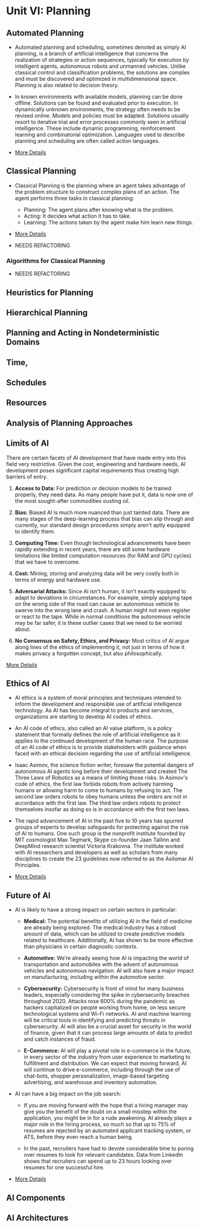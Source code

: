 # Unit VI: **Planning**

## Automated Planning

*   Automated planning and scheduling, sometimes denoted as simply AI planning, is a branch of artificial intelligence that concerns the realization of strategies or action sequences, typically for execution by intelligent agents, autonomous robots and unmanned vehicles. Unlike classical control and classification problems, the solutions are complex and must be discovered and optimized in multidimensional space. Planning is also related to decision theory.

*   In known environments with available models, planning can be done offline. Solutions can be found and evaluated prior to execution. In dynamically unknown environments, the strategy often needs to be revised online. Models and policies must be adapted. Solutions usually resort to iterative trial and error processes commonly seen in artificial intelligence. These include dynamic programming, reinforcement learning and combinatorial optimization. Languages used to describe planning and scheduling are often called action languages.

*   [More Details](https://en.wikipedia.org/wiki/Automated_planning_and_scheduling)

## Classical Planning

*   Classical Planning is the planning where an agent takes advantage of the problem structure to construct complex plans of an action. The agent performs three tasks in classical planning:
    *   Planning: The agent plans after knowing what is the problem.
    *   Acting: It decides what action it has to take.
    *   Learning: The actions taken by the agent make him learn new things.

*   [More Details](https://www.tutorialandexample.com/classical-planning)

*   NEEDS REFACTORING

<!-- TODO - Refactoring -->

### Algorithms for Classical Planning

*   NEEDS REFACTORING

<!-- TODO - Refactoring -->

## Heuristics for Planning

## Hierarchical Planning

## Planning and Acting in Nondeterministic Domains

## Time,

## Schedules

## Resources

## Analysis of Planning Approaches

<!-- TODO: Refactoring -->

## Limits of AI

There are certain facets of AI development that have made entry into this field
very restrictive. Given the cost, engineering and hardware needs, AI development
poses significant capital requirements thus creating high barriers of entry.

1.  **Access to Data:** For prediction or decision models to be trained properly,
    they need data. As many people have put it, data is now one of the most
    sought-after commodities ousting oil.

2.  **Bias:** Biased AI is much more nuanced than just tainted data. There are
    many stages of the deep-learning process that bias can slip through and
    currently, our standard design procedures simply aren't aptly equipped to
    identify them.

3.  **Computing Time:** Even though technological advancements have been rapidly
    extending in recent years, there are still some hardware limitations like
    limited computation resources (for RAM and GPU cycles) that we have to
    overcome.

4.  **Cost:** Mining, storing and analyzing data will be very costly both in
    terms of energy and hardware use.

5.  **Adversarial Attacks:** Since AI isn't human, it isn't exactly equipped to
    adapt to deviations in circumstances. For example, simply applying tape on
    the wrong side of the road can cause an autonomous vehicle to swerve into the
    wrong lane and crash. A human might not even register or react to the tape.
    While in normal conditions the autonomous vehicle may be far safer, it is
    these outlier cases that we need to be worried about.

6.  **No Consensus on Safety, Ethics, and Privacy:** Most critics of AI argue
    along lines of the ethics of implementing it, not just in terms of how it
    makes privacy a forgotten concept, but also philosophically.

[More Details](https://hackernoon.com/the-missing-pieces-6-limitations-of-ai-s85r3upr)

## Ethics of AI

*   AI ethics is a system of moral principles and techniques intended to inform
    the development and responsible use of artificial intelligence technology. As
    AI has become integral to products and services, organizations are starting to
    develop AI codes of ethics.

*   An AI code of ethics, also called an AI value platform, is a policy statement
    that formally defines the role of artificial intelligence as it applies to the
    continued development of the human race. The purpose of an AI code of ethics
    is to provide stakeholders with guidance when faced with an ethical decision
    regarding the use of artificial intelligence.

*   Isaac Asimov, the science fiction writer, foresaw the potential dangers of
    autonomous AI agents long before their development and created The Three Laws
    of Robotics as a means of limiting those risks. In Asimov's code of ethics,
    the first law forbids robots from actively harming humans or allowing harm to
    come to humans by refusing to act. The second law orders robots to obey humans
    unless the orders are not in accordance with the first law. The third law
    orders robots to protect themselves insofar as doing so is in accordance with
    the first two laws.

*   The rapid advancement of AI in the past five to 10 years has spurred groups of
    experts to develop safeguards for protecting against the risk of AI to humans.
    One such group is the nonprofit institute founded by MIT cosmologist Max
    Tegmark, Skype co-founder Jaan Tallinn and DeepMind research scientist
    Victoria Krakovna. The institute worked with AI researchers and developers as
    well as scholars from many disciplines to create the 23 guidelines now
    referred to as the Asilomar AI Principles.

*   [More Details](https://www.techtarget.com/whatis/definition/AI-code-of-ethics)

## Future of AI

*   AI is likely to have a strong impact on certain sectors in particular:

    *   **Medical:** The potential benefits of utilizing AI in the field of
        medicine are already being explored. The medical industry has a robust
        amount of data, which can be utilized to create predictive models related
        to healthcare. Additionally, AI has shown to be more effective than
        physicians in certain diagnostic contexts.

    *   **Automotive:** We’re already seeing how AI is impacting the world of
        transportation and automobiles with the advent of autonomous vehicles and
        autonomous navigation. AI will also have a major impact on manufacturing,
        including within the automotive sector.

    *   **Cybersecurity:** Cybersecurity is front of mind for many business
        leaders, especially considering the spike in cybersecurity breaches
        throughout 2020. Attacks rose 600% during the pandemic as hackers
        capitalized on people working from home, on less secure technological
        systems and Wi-Fi networks. AI and machine learning will be critical tools
        in identifying and predicting threats in cybersecurity. AI will also be a
        crucial asset for security in the world of finance, given that it can
        process large amounts of data to predict and catch instances of fraud.

    *   **E-Commerce:** AI will play a pivotal role in e-commerce in the future,
        in every sector of the industry from user experience to marketing to
        fulfillment and distribution. We can expect that moving forward, AI will
        continue to drive e-commerce, including through the use of chat-bots,
        shopper personalization, image-based targeting advertising, and warehouse
        and inventory automation.

*   AI can have a big impact on the job search:

    *   If you are moving forward with the hope that a hiring manager may give you
        the benefit of the doubt on a small misstep within the application, you
        might be in for a rude awakening. AI already plays a major role in the
        hiring process, so much so that up to 75% of resumes are rejected by an
        automated applicant tracking system, or ATS, before they even reach a
        human being.

    *   In the past, recruiters have had to devote considerable time to poring
        over resumes to look for relevant candidates. Data from LinkedIn shows
        that recruiters can spend up to 23 hours looking over resumes for one
        successful hire.

*   [More
    Details](https://www.forbes.com/sites/gradsoflife/2022/03/29/a-commitment-to-diversity-wont-necessarily-move-the-needle-on-change/?sh=302b5a3f661f)

## AI Components

## AI Architectures
